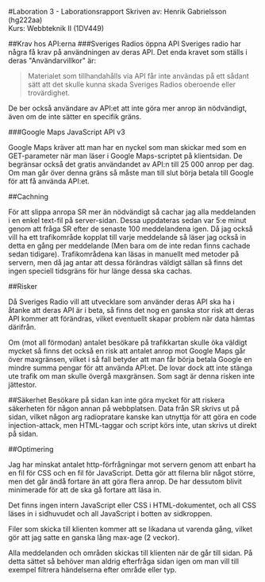 #Laboration 3 - Laborationsrapport
Skriven av: Henrik Gabrielsson (hg222aa)  
Kurs: Webbteknik II (1DV449)  

##Krav hos API:erna
###Sveriges Radios öppna API
Sveriges radio har några få krav på användningen av deras API. Det enda kravet som ställs i deras "Användarvillkor" är: 
>Materialet som tillhandahålls via API får inte användas på ett sådant sätt att det skulle kunna skada Sveriges Radios oberoende eller trovärdighet.

De ber också användare av API:et att inte göra mer anrop än nödvändigt, även om de inte sätter en specifik gräns. 


###Google Maps JavaScript API v3

Google Maps kräver att man har en nyckel som man skickar med som en GET-parameter när man läser i Google Maps-scriptet på klientsidan. De begränsar också det gratis användandet av API:n till 25 000 anrop per dag. Om man går över denna gräns så måste man till slut börja betala till Google för att få använda API:et.

##Cachning 

För att slippa anropa SR mer än nödvändigt så cachar jag alla meddelanden i en enkel text-fil på server-sidan. Dessa uppdateras sedan var 5:e minut genom att fråga SR efter de senaste 100 meddelandena igen. Då jag också vill ha ett trafikområde kopplat till varje meddelande så läser jag också in detta en gång per meddelande (Men bara om de inte redan finns cachade sedan tidigare). 
Trafikområdena kan läsas in manuellt med metoder på servern, men då jag antar att dessa förändras väldigt sällan så finns det ingen speciell tidsgräns för hur länge dessa ska cachas. 


##Risker

Då Sveriges Radio vill att utvecklare som använder deras API ska ha i åtanke att deras API är i beta, så finns det nog en ganska stor risk att deras API kommer att förändras, vilket eventuellt skapar problem när data hämtas därifrån. 

Om (mot all förmodan) antalet besökare på trafikkartan skulle öka väldigt mycket så finns det också en risk att antalet anrop mot Google Maps går över maxgränsen, vilket i så fall betyder att man får börja betala Google en mindre summa pengar för att använda API:et. De lovar dock att inte stänga ute trafik om man skulle övergå maxgränsen. Som sagt är denna risken inte jättestor.

##Säkerhet
Besökare på sidan kan inte göra mycket för att riskera säkerheten för någon annan på webbplatsen. Data från SR skrivs ut på sidan, vilket någon arg radiopratare kanske kan utnyttja för att göra en code injection-attack, men HTML-taggar och script körs inte, utan skrivs ut direkt på sidan. 

##Optimering

Jag har minskat antalet http-förfrågningar mot servern genom att enbart ha en fil för CSS och en fil för JavaScript. Detta gör att filerna blir något större, men det går ändå fortare än att göra flera anrop. De har dessutom blivit minimerade för att de ska gå fortare att läsa in. 

Det finns ingen intern JavaScript eller CSS i HTML-dokumentet, och all CSS läses in i sidhuvudet och all JavaScript i botten av sidkroppen. 

Filer som skicka till klienten kommer att se likadana ut varenda gång, vilket gör att jag satte en ganska lång max-age (2 veckor).

Alla meddelanden och områden skickas till klienten när de går till sidan. På detta sättet så behöver man aldrig efterfråga sidan igen om man vill till exempel filtrera händelserna efter område eller typ.




















